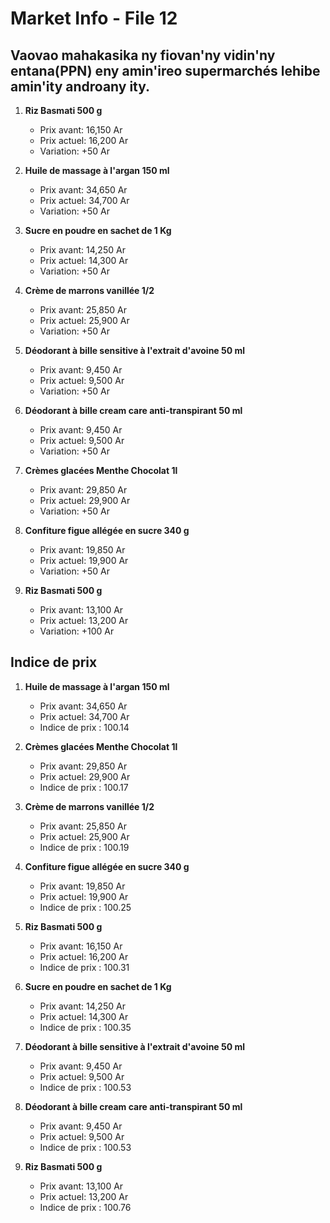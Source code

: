 # Market Info - File 12

## Vaovao mahakasika ny fiovan'ny vidin'ny entana(PPN) eny amin'ireo supermarchés lehibe amin'ity androany ity.

1. **Riz Basmati 500 g**
   - Prix avant: 16,150 Ar
   - Prix actuel: 16,200 Ar
   - Variation: +50 Ar

2. **Huile de massage à l'argan 150 ml**
   - Prix avant: 34,650 Ar
   - Prix actuel: 34,700 Ar
   - Variation: +50 Ar

3. **Sucre en poudre en sachet de 1 Kg**
   - Prix avant: 14,250 Ar
   - Prix actuel: 14,300 Ar
   - Variation: +50 Ar

4. **Crème de marrons vanillée 1/2**
   - Prix avant: 25,850 Ar
   - Prix actuel: 25,900 Ar
   - Variation: +50 Ar

5. **Déodorant à bille sensitive à l'extrait d'avoine 50 ml**
   - Prix avant: 9,450 Ar
   - Prix actuel: 9,500 Ar
   - Variation: +50 Ar

6. **Déodorant à bille cream care anti-transpirant 50 ml**
   - Prix avant: 9,450 Ar
   - Prix actuel: 9,500 Ar
   - Variation: +50 Ar

7. **Crèmes glacées Menthe Chocolat 1l**
   - Prix avant: 29,850 Ar
   - Prix actuel: 29,900 Ar
   - Variation: +50 Ar

8. **Confiture figue allégée en sucre 340 g**
   - Prix avant: 19,850 Ar
   - Prix actuel: 19,900 Ar
   - Variation: +50 Ar

9. **Riz Basmati 500 g**
   - Prix avant: 13,100 Ar
   - Prix actuel: 13,200 Ar
   - Variation: +100 Ar



## Indice de prix

1. **Huile de massage à l'argan 150 ml**
   - Prix avant: 34,650 Ar
   - Prix actuel: 34,700 Ar
   - Indice de prix : 100.14

2. **Crèmes glacées Menthe Chocolat 1l**
   - Prix avant: 29,850 Ar
   - Prix actuel: 29,900 Ar
   - Indice de prix : 100.17

3. **Crème de marrons vanillée 1/2**
   - Prix avant: 25,850 Ar
   - Prix actuel: 25,900 Ar
   - Indice de prix : 100.19

4. **Confiture figue allégée en sucre 340 g**
   - Prix avant: 19,850 Ar
   - Prix actuel: 19,900 Ar
   - Indice de prix : 100.25

5. **Riz Basmati 500 g**
   - Prix avant: 16,150 Ar
   - Prix actuel: 16,200 Ar
   - Indice de prix : 100.31

6. **Sucre en poudre en sachet de 1 Kg**
   - Prix avant: 14,250 Ar
   - Prix actuel: 14,300 Ar
   - Indice de prix : 100.35

7. **Déodorant à bille sensitive à l'extrait d'avoine 50 ml**
   - Prix avant: 9,450 Ar
   - Prix actuel: 9,500 Ar
   - Indice de prix : 100.53

8. **Déodorant à bille cream care anti-transpirant 50 ml**
   - Prix avant: 9,450 Ar
   - Prix actuel: 9,500 Ar
   - Indice de prix : 100.53

9. **Riz Basmati 500 g**
   - Prix avant: 13,100 Ar
   - Prix actuel: 13,200 Ar
   - Indice de prix : 100.76

